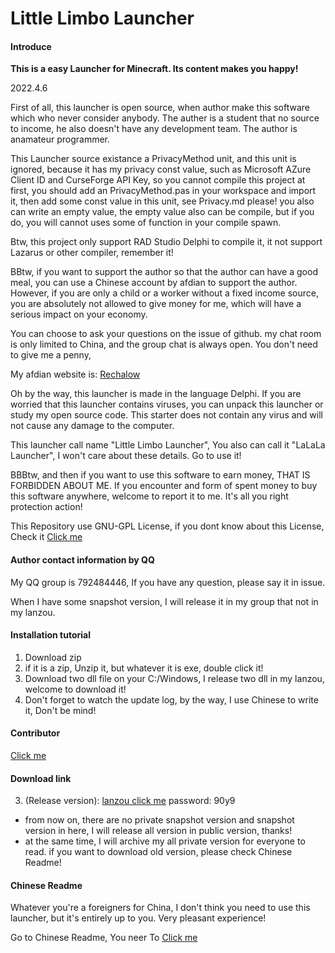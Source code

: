 # Little Limbo Launcher

#### Introduce

 **This is a easy Launcher for Minecraft. Its content makes you happy!**

2022.4.6

First of all, this launcher is open source, when author make this software which who never consider anybody. The auther is a student that no source to income, he also doesn't have any development team. The author is anamateur programmer.

This Launcher source existance a PrivacyMethod unit, and this unit is ignored, because it has my privacy const value, such as Microsoft AZure Client ID and CurseForge API Key, so you cannot compile this project at first, you should add an PrivacyMethod.pas in your workspace and import it, then add some const value in this unit, see Privacy.md please! you also can write an empty value, the empty value also can be compile, but if you do, you will cannot uses some of function in your compile spawn. 

Btw, this project only support RAD Studio Delphi to compile it, it not support Lazarus or other compiler, remember it!

BBtw, if you want to support the author so that the author can have a good meal, you can use a Chinese account by afdian to support the author. However, if you are only a child or a worker without a fixed income source, you are absolutely not allowed to give money for me, which will have a serious impact on your economy.

You can choose to ask your questions on the issue of github. my chat room is only limited to China, and the group chat is always open. You don't need to give me a penny,

My afdian website is: [Rechalow](https://afdian.net/a/Rechalow)

Oh by the way, this launcher is made in the language Delphi. If you are worried that this launcher contains viruses, you can unpack this launcher or study my open source code. This starter does not contain any virus and will not cause any damage to the computer. 

This launcher call name "Little Limbo Launcher", You also can call it "LaLaLa Launcher", I won't care about these details. Go to use it!

BBBtw, and then if you want to use this software to earn money, THAT IS FORBIDDEN ABOUT ME. If you encounter and form of spent money to buy this software anywhere, welcome to report it to me. It's all you right protection action!

This Repository use GNU-GPL License, if you dont know about this License, Check it [Click me](https://choosealicense.com/licenses/lgpl-2.1/)

#### Author contact information by QQ

My QQ group is 792484446, If you have any question, please say it in issue.

When I have some snapshot version, I will release it in my group that not in my lanzou.

#### Installation tutorial

1. Download zip
2. if it is a zip, Unzip it, but whatever it is exe, double click it!
3. Download two dll file on your C:/Windows, I release two dll in my lanzou, welcome to download it!
4. Don't forget to watch the update log, by the way, I use Chinese to write it, Don't be mind!

#### Contributor

[Click me](./CONTRIBUTING.md)

#### Download link

3. (Release version): [lanzou click me](https://wwdy.lanzouj.com/b023j206d) password: 90y9

- from now on, there are no private snapshot version and snapshot version in here, I will release all version in public version, thanks!
- at the same time, I will archive my all private version for everyone to read. if you want to download old version, please check Chinese Readme!

#### Chinese Readme

Whatever you're a foreigners for China, I don't think you need to use this launcher, but it's entirely up to you. Very pleasant experience!

Go to Chinese Readme, You neer To [Click me](./README_CN.md)
